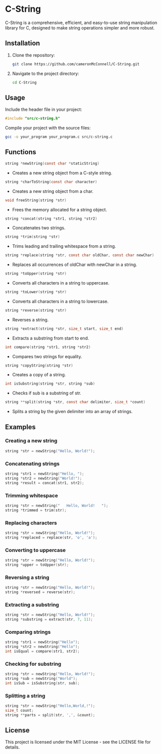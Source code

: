 # C-String
C-String is a comprehensive, efficient, and easy-to-use string manipulation library for C, designed to make string operations simpler and more robust.

## Installation

1. Clone the repository:
    ```sh
    git clone https://github.com/cameronMcConnell/C-String.git
    ```
2. Navigate to the project directory:
    ```sh
    cd C-String
    ```

## Usage

Include the header file in your project:
```c
#include "src/c-string.h"
```
Compile your project with the source files:

```sh
gcc -o your_program your_program.c src/c-string.c
```

## Functions

```c
string *newString(const char *staticString)
```
* Creates a new string object from a C-style string.

```c
string *charToString(const char character)
```
* Creates a new string object from a char.

```c
void freeString(string *str)
```
* Frees the memory allocated for a string object.

```c
string *concat(string *str1, string *str2)
```
* Concatenates two strings.

```c
string *trim(string *str)
```
* Trims leading and trailing whitespace from a string.

```c
string *replace(string *str, const char oldChar, const char newChar)
```
* Replaces all occurrences of oldChar with newChar in a string.

```c
string *toUpper(string *str)
```
* Converts all characters in a string to uppercase.

```c
string *toLower(string *str)
```
* Converts all characters in a string to lowercase.

```c
string *reverse(string *str)
```
* Reverses a string.

```c
string *extract(string *str, size_t start, size_t end)
```
* Extracts a substring from start to end.

```c
int compare(string *str1, string *str2)
```
* Compares two strings for equality.

```c
string *copyString(string *str)
```
* Creates a copy of a string.

```c
int isSubstring(string *str, string *sub)
```
* Checks if sub is a substring of str.

```c
string **split(string *str, const char delimiter, size_t *count)
```
* Splits a string by the given delimiter into an array of strings.

## Examples

### Creating a new string

```c
string *str = newString("Hello, World!");
```

### Concatenating strings

```c
string *str1 = newString("Hello, ");
string *str2 = newString("World!");
string *result = concat(str1, str2);
```

### Trimming whitespace

```c
string *str = newString("   Hello, World!   ");
string *trimmed = trim(str);
```

### Replacing characters

```c
string *str = newString("Hello, World!");
string *replaced = replace(str, 'o', 'a');
```

### Converting to uppercase

```c
string *str = newString("Hello, World!");
string *upper = toUpper(str);
```

### Reversing a string

```c
string *str = newString("Hello, World!");
string *reversed = reverse(str);
```

### Extracting a substring

```c
string *str = newString("Hello, World!");
string *substring = extract(str, 7, 11);
```

### Comparing strings

```c
string *str1 = newString("Hello");
string *str2 = newString("Hello");
int isEqual = compare(str1, str2);
```

### Checking for substring

```c
string *str = newString("Hello, World!");
string *sub = newString("World");
int isSub = isSubstring(str, sub);
```

### Splitting a string

```c
string *str = newString("Hello,World,!");
size_t count;
string **parts = split(str, ',', &count);
```

## License
This project is licensed under the MIT License - see the LICENSE file for details.
